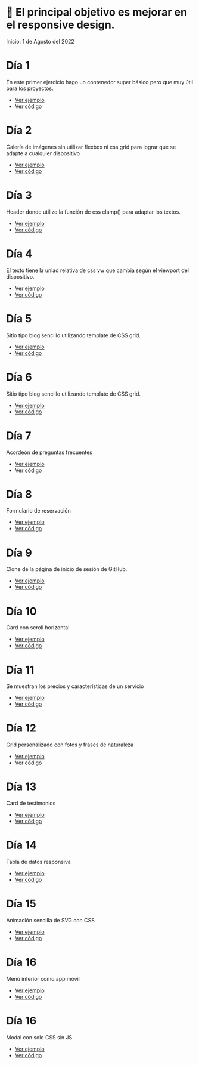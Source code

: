 # 📌 El principal objetivo es mejorar en el responsive design.
Inicio: 1 de Agosto del 2022

# Día 1
En este primer ejercicio hago un contenedor super básico pero que muy útil para los proyectos.

- [Ver ejemplo](https://30dcss.netlify.app/day/day01/)
- [Ver código](https://github.com/OmarCardoze/30-dias-de-CSS/tree/main/day/day01)


# Día 2
Galería de imágenes sin utilizar flexbox ni css grid para lograr que se adapte a cualquier dispositivo

- [Ver ejemplo](https://30dcss.netlify.app/day/day02/)
- [Ver código](https://github.com/OmarCardoze/30-dias-de-CSS/tree/main/day/day02)

# Día 3
Header donde utilizo la función de css clamp() para adaptar los textos.

- [Ver ejemplo](https://30dcss.netlify.app/day/day03/)
- [Ver código](https://github.com/OmarCardoze/30-dias-de-CSS/tree/main/day/day03)

# Día 4
El texto tiene la uniad relativa de css vw que cambia según el viewport del dispositivo.

- [Ver ejemplo](https://30dcss.netlify.app/day/day04/)
- [Ver código](https://github.com/OmarCardoze/30-dias-de-CSS/tree/main/day/day04)

# Día 5
Sitio tipo blog sencillo utilizando template de CSS grid.

- [Ver ejemplo](https://30dcss.netlify.app/day/day05/)
- [Ver código](https://github.com/OmarCardoze/30-dias-de-CSS/tree/main/day/day05)

# Día 6
Sitio tipo blog sencillo utilizando template de CSS grid.

- [Ver ejemplo](https://30dcss.netlify.app/day/day06/)
- [Ver código](https://github.com/OmarCardoze/30-dias-de-CSS/tree/main/day/day06)

# Día 7
Acordeón de preguntas frecuentes

- [Ver ejemplo](https://30dcss.netlify.app/day/day07/)
- [Ver código](https://github.com/OmarCardoze/30-dias-de-CSS/tree/main/day/day07)

# Día 8
Formulario de reservación

- [Ver ejemplo](https://30dcss.netlify.app/day/day08/)
- [Ver código](https://github.com/OmarCardoze/30-dias-de-CSS/tree/main/day/day08)

# Día 9
Clone de la página de inicio de sesión de GitHub.

- [Ver ejemplo](https://30dcss.netlify.app/day/day09/)
- [Ver código](https://github.com/OmarCardoze/30-dias-de-CSS/tree/main/day/day09)

# Día 10
Card con scroll horizontal

- [Ver ejemplo](https://30dcss.netlify.app/day/day10/)
- [Ver código](https://github.com/OmarCardoze/30-dias-de-CSS/tree/main/day/day10)

# Día 11
Se muestran los precios y características de un servicio

- [Ver ejemplo](https://30dcss.netlify.app/day/day11/)
- [Ver código](https://github.com/OmarCardoze/30-dias-de-CSS/tree/main/day/day11)

# Día 12
Grid personalizado con fotos y frases de naturaleza

- [Ver ejemplo](https://30dcss.netlify.app/day/day12/)
- [Ver código](https://github.com/OmarCardoze/30-dias-de-CSS/tree/main/day/day12)


# Día 13
Card de testimonios

- [Ver ejemplo](https://30dcss.netlify.app/day/day13/)
- [Ver código](https://github.com/OmarCardoze/30-dias-de-CSS/tree/main/day/day13)

# Día 14
Tabla de datos responsiva

- [Ver ejemplo](https://30dcss.netlify.app/day/day14/)
- [Ver código](https://github.com/OmarCardoze/30-dias-de-CSS/tree/main/day/day14)

# Día 15
Animación sencilla de SVG con CSS

- [Ver ejemplo](https://30dcss.netlify.app/day/day15/)
- [Ver código](https://github.com/OmarCardoze/30-dias-de-CSS/tree/main/day/day15)

# Día 16
Menú inferior como app móvil

- [Ver ejemplo](https://30dcss.netlify.app/day/day16/)
- [Ver código](https://github.com/OmarCardoze/30-dias-de-CSS/tree/main/day/day16)

# Día 16
Modal con solo CSS sin JS

- [Ver ejemplo](https://30dcss.netlify.app/day/day17/)
- [Ver código](https://github.com/OmarCardoze/30-dias-de-CSS/tree/main/day/day17)

